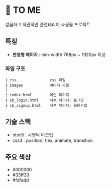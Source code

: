 # 🌿 TO ME
깔끔하고 직관적인 플랜테리어 쇼핑몰 프로젝트


## 특징
- **반응형 페이지** : min-width 768px ~ 1920px 이상


### 파일 구조
```
├ css               css 파일
├ images            이미지 파일
│
├ index.html        메인 페이지
├ sb_login.html     세부 페이지: 로그인
├ sb_signup.html    세부 페이지: 회원가입
```

## 기술 스택
- html5 : 시맨틱 마크업
- css3 : position, flex, animate, transition

## 주요 색상
- #000000
- #33ff33
- #fdfadd